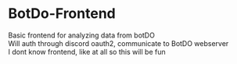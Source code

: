 # BotDo-Frontend
Basic frontend for analyzing data from botDO  
Will auth through discord oauth2, communicate to BotDO webserver  
I dont know frontend, like at all so this will be fun  
